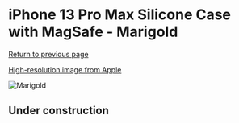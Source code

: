 # iPhone 13 Pro Max Silicone Case with MagSafe - Marigold

[Return to previous page](/iphone_13)

[High-resolution image from Apple](https://store.storeimages.cdn-apple.com/8756/as-images.apple.com/is/MM2M3?wid=4500&hei=4500&fmt=png)

<div style="width: 512px"><img src="/almost_uncompressed/MM2M3.webp" alt="Marigold"></div>

## Under construction
